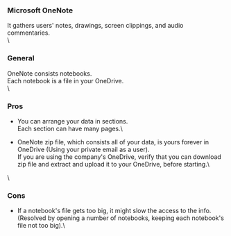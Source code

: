 
### Microsoft OneNote
It gathers users' notes, drawings, screen clippings, and audio commentaries.\
\

### General
OneNote consists notebooks.\
Each notebook is a file in your OneDrive.\
\

### Pros
- You can arrange your data in sections.\
  Each section can have many pages.\

- OneNote zip file, which consists all of your data, is yours forever in OneDrive (Using your private email as a user).\
  If you are using the company's OneDrive, verify that you can download zip file and extract and upload it to your OneDrive, before starting.\

\
### Cons
- If a notebook's file gets too big, it might slow the access to the info.\
  (Resolved by opening a number of notebooks, keeping each notebook's file not too big).\

